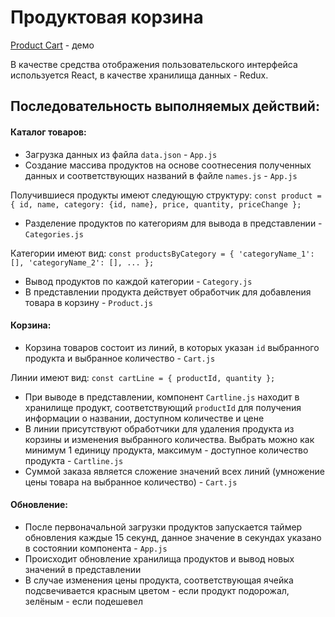 # Продуктовая корзина

[Product Cart](https://desolate-reef-59284.herokuapp.com/) - демо

В качестве средства отображения пользовательского интерфейса используется React, в качестве хранилища данных - Redux.

## Последовательность выполняемых действий:
#### Каталог товаров:
  - Загрузка данных из файла ```data.json``` - ```App.js```
  - Создание массива продуктов на основе соотнесения полученных данных и соответствующих названий в файле ```names.js``` - ```App.js```

Получившиеся продукты имеют следующую структуру:
    ```
    const product = {
        id,
        name,
        category: {id, name},
        price,
        quantity,
        priceChange
    };
    ```

  - Разделение продуктов по категориям для вывода в представлении - ```Categories.js```

Категории имеют вид:
    ```
    const productsByCategory = {
        'categoryName_1': [],
        'categoryName_2': [],
        ...
    };
    ```
    
  - Вывод продуктов по каждой категории - ```Category.js```
  - В представлении продукта действует обработчик для добавления товара в корзину - ```Product.js```
#### Корзина:
  - Корзина товаров состоит из линий, в которых указан ```id``` выбранного продукта и выбранное количество - ```Cart.js```
 
 Линии имеют вид:
    ```
    const cartLine = {
        productId,
        quantity
    };
    ``` 
  
  
  - При выводе в представлении, компонент ```Cartline.js``` находит в хранилище продукт, соответствующий ```productId``` для получения информации о названии, доступном количестве и цене
  - В линии присутствуют обработчики для удаления продукта из корзины и изменения выбранного количества. Выбрать можно как минимум 1 единицу продукта, максимум - доступное количество продукта - ```Cartline.js```
  - Суммой заказа является сложение значений всех линий (умножение цены товара на выбранное количество) - ```Cart.js```
  

#### Обновление:
  
  - После первоначальной загрузки продуктов запускается таймер обновления каждые 15 секунд, данное значение в секундах указано в состоянии компонента - ```App.js```
  - Происходит обновление хранилища продуктов и вывод новых значений в представлении
  - В случае изменения цены продукта, соответствующая ячейка подсвечивается красным цветом - если продукт подорожал, зелёным - если подешевел
